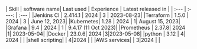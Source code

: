 | Skill | software name| Last used | Experience | Latest released in |
| :---        |    :----:   | :---        | 
|Jenkins CI | 2.414.1 | 2024 | 3 | 2023-08-23|
|Terraform | 1.5.0 | 2024 | 3 | June 12, 2023|
|Kubernetes| 1.28 | 2024 | 1| August 15, 2023|
|Grafana | 9.4 | 2024 | 1 | 9.4.17 (11 Oct 2023)|
|Prometheus | 2.37.8| 2024 |1| 2023-05-04|
|Docker | 23.0.6| 2024 |3|2023-05-08|
|python | 3.12 | 4| 2024 | |
|shell scripting| | 4|2024 | |
|AWS services|  | 3|2024 | |